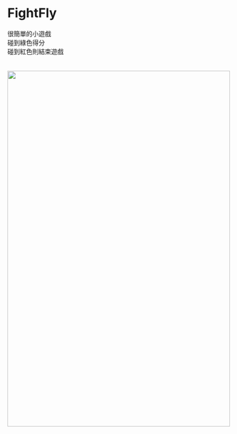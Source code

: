 # FightFly
很簡單的小遊戲<br>
碰到綠色得分<br>
碰到紅色則結束遊戲<br>
<br>
<br>
<img src="https://github.com/eggeggss/FightFly/blob/master/12月-10-2016%2000-51-14plant.gif" width="500" height="800" />
